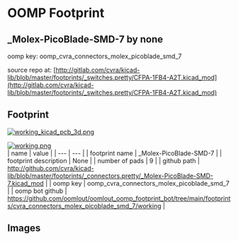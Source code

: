 # OOMP Footprint  
## _Molex-PicoBlade-SMD-7  by none  
  
oomp key: oomp_cvra_connectors_molex_picoblade_smd_7  
  
source repo at: [http://gitlab.com/cvra/kicad-lib/blob/master/footprints/_switches.pretty/CFPA-1FB4-A2T.kicad_mod](http://gitlab.com/cvra/kicad-lib/blob/master/footprints/_switches.pretty/CFPA-1FB4-A2T.kicad_mod)  
## Footprint  
  
[![working_kicad_pcb_3d.png](working_kicad_pcb_3d_600.png)](working_kicad_pcb_3d.png)  
  
[![working.png](working_600.png)](working.png)  
| name | value | 
| --- | --- | 
| footprint name | _Molex-PicoBlade-SMD-7 | 
| footprint description | None | 
| number of pads | 9 | 
| github path | http://github.com/cvra/kicad-lib/blob/master/footprints/_connectors.pretty/_Molex-PicoBlade-SMD-7.kicad_mod | 
| oomp key | oomp_cvra_connectors_molex_picoblade_smd_7 | 
| oomp bot github | https://github.com/oomlout/oomlout_oomp_footprint_bot/tree/main/footprints/cvra_connectors_molex_picoblade_smd_7/working | 
## Images  
